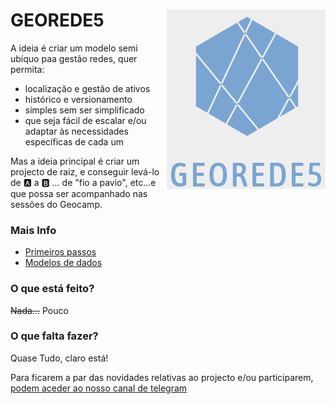 GEOREDE5 <img src="./image.png" align="right"/>
======================================================================================================

A ideia é criar um modelo semi ubíquo paa gestão redes, quer permita:

+ localização e gestão de ativos
+ histórico e versionamento
+ simples sem ser simplificado
+ que seja fácil de escalar e/ou adaptar às necessidades específicas de cada um

Mas a ideia principal é criar um projecto de raiz, e conseguir levá-lo de :a: a :b: ... de "fio a pavio", etc...e que possa ser acompanhado nas sessões do Geocamp.

### Mais Info
* [Primeiros passos](https://github.com/georede5/inicio_pg)
* [Modelos de dados](../../../db_models)

### O que está feito?

~~Nada…~~ Pouco

### O que falta fazer?

Quase Tudo, claro está!


Para ficarem a par das novidades relativas ao projecto e/ou participarem, [podem aceder ao nosso canal de telegram](https://t.me/joinchat/IbENe1V7CyDEPbnv)
